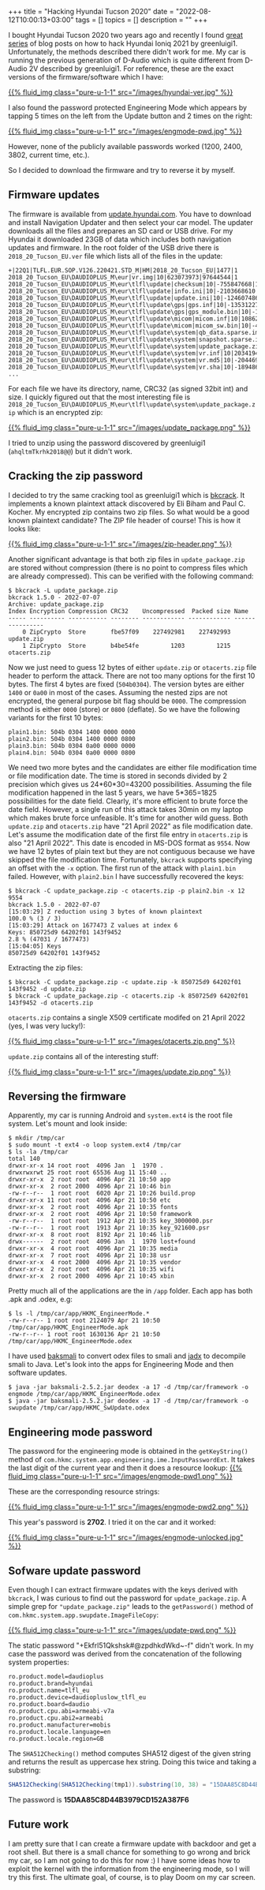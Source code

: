 +++
title = "Hacking Hyundai Tucson 2020"
date = "2022-08-12T10:00:13+03:00"
tags = []
topics = []
description = ""
+++

I bought Hyundai Tucson 2020 two years ago and recently I found [great series](https://programmingwithstyle.com/tags/hyundai/) of blog posts on how to hack Hyundai Ioniq 2021 by greenluigi1. Unfortunately, the methods described there didn't work for me. My car is running the previous generation of D-Audio which is quite different from D-Audio 2V described by greenluigi1. For reference, these are the exact versions of the firmware/software which I have:

[{{% fluid_img class="pure-u-1-1" src="/images/hyundai-ver.jpg" %}}](/images/hyundai-ver.jpg)

I also found the password protected Engineering Mode which appears by tapping 5 times on the left from the Update button and 2 times on the right:

[{{% fluid_img class="pure-u-1-1" src="/images/engmode-pwd.jpg" %}}](/images/engmode-pwd.jpg)

However, none of the publicly available passwords worked (1200, 2400, 3802, current time, etc.).

So I decided to download the firmware and try to reverse it by myself.

Firmware updates
---
The firmware is available from [update.hyundai.com](https://https://update.hyundai.com/). You have to download and install Navigation Updater and then select your car model. The updater downloads all the files and prepares an SD card or USB drive. For my Hyundai it downloaded 23GB of data which includes both navigation updates and firmware. In the root folder of the USB drive there is `2018_20_Tucson_EU.ver` file which lists all of the files in the update:
```text
+|22Q1|TLFL.EUR.SOP.V126.220421.STD_M|HM|2018_20_Tucson_EU|1477|1
2018_20_Tucson_EU\DAUDIOPLUS_M\eur|vr.img|10|623073973|97644544|1
2018_20_Tucson_EU\DAUDIOPLUS_M\eur\tlfl\update|checksum|10|-755847668|1888|1
2018_20_Tucson_EU\DAUDIOPLUS_M\eur\tlfl\update|info.ini|10|-2103668610|256|1
2018_20_Tucson_EU\DAUDIOPLUS_M\eur\tlfl\update|update.ini|10|-1246074861|1883|1
2018_20_Tucson_EU\DAUDIOPLUS_M\eur\tlfl\update\gps|gps.inf|10|-1353122717|69|1
2018_20_Tucson_EU\DAUDIOPLUS_M\eur\tlfl\update\gps|gps_module.bin|10|-1514928853|561740|1
2018_20_Tucson_EU\DAUDIOPLUS_M\eur\tlfl\update\micom|micom.inf|10|1086259435|68|1
2018_20_Tucson_EU\DAUDIOPLUS_M\eur\tlfl\update\micom|micom_sw.bin|10|-468017694|1048452|1
2018_20_Tucson_EU\DAUDIOPLUS_M\eur\tlfl\update\system|qb_data.sparse.img|10|-143168397|6160556|1
2018_20_Tucson_EU\DAUDIOPLUS_M\eur\tlfl\update\system|snapshot.sparse.img|10|475782429|53428308|1
2018_20_Tucson_EU\DAUDIOPLUS_M\eur\tlfl\update\system|update_package.zip|10|-678170682|227494562|1
2018_20_Tucson_EU\DAUDIOPLUS_M\eur\tlfl\update\system|vr.inf|10|2034194806|58|1
2018_20_Tucson_EU\DAUDIOPLUS_M\eur\tlfl\update\system|vr.md5|10|-2044697631|41|1
2018_20_Tucson_EU\DAUDIOPLUS_M\eur\tlfl\update\system|vr.sha|10|-189486074|137|1
...
```
For each file we have its directory, name, CRC32 (as signed 32bit int) and size. I quickly figured out that the most interesting file is `2018_20_Tucson_EU\DAUDIOPLUS_M\eur\tlfl\update\system\update_package.zip` which is an encrypted zip:

[{{% fluid_img class="pure-u-1-1" src="/images/update_package.png" %}}](/images/update_package.png)

I tried to unzip using the password discovered by greenluigi1 (`ahqltmTkrhk2018@@`) but it didn't work.

Cracking the zip password
---
I decided to try the same cracking tool as greenluigi1 which is [bkcrack](https://github.com/kimci86/bkcrack). It implements a known plaintext attack discovered by Eli Biham and Paul C. Kocher. My encrypted zip contains two zip files. So what would be a good known plaintext candidate? The ZIP file header of course! This is how it looks like:

[{{% fluid_img class="pure-u-1-1" src="/images/zip-header.png" %}}](/images/zip-header.png)

Another significant advantage is that both zip files in `update_package.zip` are stored without compression (there is no point to compress files which are already compressed). This can be verified with the following command:

```shell
$ bkcrack -L update_package.zip
bkcrack 1.5.0 - 2022-07-07
Archive: update_package.zip
Index Encryption Compression CRC32    Uncompressed  Packed size Name
----- ---------- ----------- -------- ------------ ------------ ----------------
    0 ZipCrypto  Store       fbe57f09    227492981    227492993 update.zip
    1 ZipCrypto  Store       b4be54fe         1203         1215 otacerts.zip
```

Now we just need to guess 12 bytes of either `update.zip` or `otacerts.zip` file header to perform the attack. There are not too many options for the first 10 bytes. The first 4 bytes are fixed (`504b0304`). The version bytes are either `1400` or `0a00` in most of the cases. Assuming the nested zips are not encrypted, the general purpose bit flag should be `0000`. The compression method is either `0000` (store) or `0800` (deflate). So we have the following variants for the first 10 bytes:
```text
plain1.bin: 504b 0304 1400 0000 0000
plain2.bin: 504b 0304 1400 0000 0800
plain3.bin: 504b 0304 0a00 0000 0000
plain4.bin: 504b 0304 0a00 0000 0800
```
We need two more bytes and the candidates are either file modification time or file modification date. The time is stored in seconds divided by 2 precision which gives us 24\*60\*30=43200 possibilities. Assuming the file modification happened in the last 5 years, we have 5\*365=1825 possibilities for the date field. Clearly, it's more efficient to brute force the date field. However, a single run of this attack takes 30min on my laptop which makes brute force unfeasible. It's time for another wild guess. Both `update.zip` and `otacerts.zip` have "21 April 2022" as file modification date. Let's assume the modification date of the first file entry in `otacerts.zip` is also "21 April 2022". This date is encoded in MS-DOS format as `9554`. Now we have 12 bytes of plain text but they are not contiguous because we have skipped the file modification time. Fortunately, `bkcrack` supports specifying an offset with the `-x` option. The first run of the attack with `plain1.bin` failed. However, with `plain2.bin` I have successfully recovered the keys:

```shell
$ bkcrack -C update_package.zip -c otacerts.zip -p plain2.bin -x 12 9554
bkcrack 1.5.0 - 2022-07-07
[15:03:29] Z reduction using 3 bytes of known plaintext
100.0 % (3 / 3)
[15:03:29] Attack on 1677473 Z values at index 6
Keys: 850725d9 64202f01 143f9452
2.8 % (47031 / 1677473)
[15:04:05] Keys
850725d9 64202f01 143f9452
```

Extracting the zip files:

```shell
$ bkcrack -C update_package.zip -c update.zip -k 850725d9 64202f01 143f9452 -d update.zip
$ bkcrack -C update_package.zip -c otacerts.zip -k 850725d9 64202f01 143f9452 -d otacerts.zip
```

`otacerts.zip` contains a single X509 certificate modifed on 21 April 2022 (yes, I was very lucky!):

[{{% fluid_img class="pure-u-1-1" src="/images/otacerts.zip.png" %}}](/images/otacerts.zip.png)

`update.zip` contains all of the interesting stuff:

[{{% fluid_img class="pure-u-1-1" src="/images/update.zip.png" %}}](/images/update.zip.png)

Reversing the firmware
---
Apparently, my car is running Android and `system.ext4` is the root file system.
Let's mount and look inside:

```shell
$ mkdir /tmp/car
$ sudo mount -t ext4 -o loop system.ext4 /tmp/car
$ ls -la /tmp/car
total 140
drwxr-xr-x 14 root root  4096 Jan  1  1970 .
drwxrwxrwt 25 root root 65536 Aug 11 15:40 ..
drwxr-xr-x  2 root root  4096 Apr 21 10:50 app
drwxr-xr-x  2 root 2000  4096 Apr 21 10:46 bin
-rw-r--r--  1 root root  6020 Apr 21 10:26 build.prop
drwxr-xr-x 11 root root  4096 Apr 21 10:50 etc
drwxr-xr-x  2 root root  4096 Apr 21 10:35 fonts
drwxr-xr-x  2 root root  4096 Apr 21 10:50 framework
-rw-r--r--  1 root root  1912 Apr 21 10:35 key_3000000.psr
-rw-r--r--  1 root root  1913 Apr 21 10:35 key_921600.psr
drwxr-xr-x  8 root root  8192 Apr 21 10:46 lib
drwx------  2 root root  4096 Jan  1  1970 lost+found
drwxr-xr-x  4 root root  4096 Apr 21 10:35 media
drwxr-xr-x  7 root root  4096 Apr 21 10:38 usr
drwxr-xr-x  4 root 2000  4096 Apr 21 10:35 vendor
drwxr-xr-x  2 root root  4096 Apr 21 10:35 wifi
drwxr-xr-x  2 root 2000  4096 Apr 21 10:45 xbin
```
Pretty much all of the applications are the in `/app` folder. Each app has both .apk and .odex, e.g:
```shell
$ ls -l /tmp/car/app/HKMC_EngineerMode.*
-rw-r--r-- 1 root root 2124079 Apr 21 10:50 /tmp/car/app/HKMC_EngineerMode.apk
-rw-r--r-- 1 root root 1630136 Apr 21 10:50 /tmp/car/app/HKMC_EngineerMode.odex
```
I have used [baksmali](https://github.com/JesusFreke/smali) to convert odex files to smali and [jadx](https://github.com/skylot/jadx) to decompile smali to Java.
Let's look into the apps for Engineering Mode and then software updates.

```shell
$ java -jar baksmali-2.5.2.jar deodex -a 17 -d /tmp/car/framework -o engmode /tmp/car/app/HKMC_EngineerMode.odex
$ java -jar baksmali-2.5.2.jar deodex -a 17 -d /tmp/car/framework -o swupdate /tmp/car/app/HKMC_SwUpdate.odex
```

Engineering mode password
---
The password for the engineering mode is obtained in the `getKeyString()` method of `com.hkmc.system.app.engineering.ime.InputPasswordExt`.
It takes the last digit of the current year and then it does a resource lookup:
[{{% fluid_img class="pure-u-1-1" src="/images/engmode-pwd1.png" %}}](/images/engmode-pwd1.png)

These are the corresponding resource strings:

[{{% fluid_img class="pure-u-1-1" src="/images/engmode-pwd2.png" %}}](/images/engmode-pwd2.png)

This year's password is __2702__. I tried it on the car and it worked:

[{{% fluid_img class="pure-u-1-1" src="/images/engmode-unlocked.jpg" %}}](/images/engmode-unlocked.jpg)

Sofware update password
---
Even though I can extract firmware updates with the keys derived with `bkcrack`, I was curious to find out the password for `update_package.zip`.
A simple grep for `"update_package.zip"` leads to the `getPassword()` method of `com.hkmc.system.app.swupdate.ImageFileCopy`:

[{{% fluid_img class="pure-u-1-1" src="/images/update-pwd.png" %}}](/images/update-pwd.png)

The static password "+Ekfrl51Qkshsk#@zpdhkdWkd~-f" didn't work. In my case the password was derived from the concatenation of the following system properties:
```text
ro.product.model=daudioplus
ro.product.brand=hyundai
ro.product.name=tlfl_eu
ro.product.device=daudiopluslow_tlfl_eu
ro.product.board=daudio
ro.product.cpu.abi=armeabi-v7a
ro.product.cpu.abi2=armeabi
ro.product.manufacturer=mobis
ro.product.locale.language=en
ro.product.locale.region=GB
```

The `SHA512Checking()` method computes SHA512 digest of the given string and returns the result as uppercase hex string.
Doing this twice and taking a substring:

```java
SHA512Checking(SHA512Checking(tmp1)).substring(10, 38) = "15DAA85C8D44B3979CD152A387F6"
```

The password is __15DAA85C8D44B3979CD152A387F6__

Future work
---
I am pretty sure that I can create a firmware update with backdoor and get a root shell.
But there is a small chance for something to go wrong and brick my car, so I am not going to do this for now :)
I have some ideas how to exploit the kernel with the information from the engineering mode, so I will try this first.
The ultimate goal, of course, is to play Doom on my car screen.
